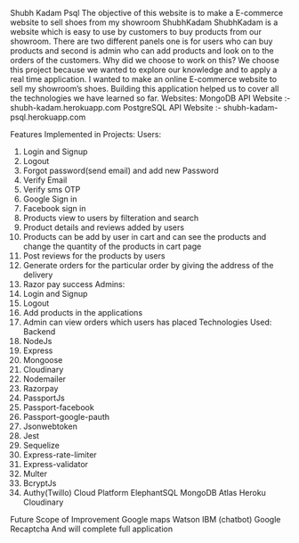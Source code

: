  Shubh Kadam Psql
The objective of this website is to make a E-commerce website to sell shoes from my showroom ShubhKadam
ShubhKadam is a website which is easy to use by customers to buy products from our showroom. There are two different panels one is for users who can buy products and second is admin who can add products and look on to the orders of the customers.
Why did we choose to work on this?
We choose this project because we wanted to explore our knowledge and to apply a real time application. I wanted to make an online E-commerce website to sell my showroom’s shoes.  Building this application helped us to cover all the technologies we have learned so far.
Websites:
MongoDB API Website :- shubh-kadam.herokuapp.com
PostgreSQL API Website :- shubh-kadam-psql.herokuapp.com

Features Implemented in Projects:
Users:
1.	Login and Signup
2.	Logout
3.	Forgot password(send email) and add new Password
4.	Verify Email
5.	Verify sms OTP
6.	Google Sign in
7.	Facebook sign in
8.	Products view to users by filteration and search
9.	Product details and reviews added by users
10.	Products can be add by user in cart and can see the products and change the quantity of the products in cart page
11.	Post reviews for the products by users
12.	Generate orders for the particular order by giving the address of the delivery
13.	Razor pay success
Admins:
1.	Login and Signup
2.	Logout
3.	Add products in the applications
4.	Admin can view orders which users has placed
Technologies Used:
Backend
1.	NodeJs
2.	Express
3.	Mongoose
4.	Cloudinary 
5.	Nodemailer
6.	Razorpay
7.	PassportJs
8.	Passport-facebook
9.	Passport-google-pauth
10.	Jsonwebtoken
11.	Jest
12.	Sequelize
13.	Express-rate-limiter
14.	Express-validator
15.	Multer
16.	BcryptJs
17.	Authy(Twillo)
Cloud Platform
ElephantSQL
MongoDB Atlas
Heroku
Cloudinary

Future Scope of Improvement
Google maps
Watson IBM (chatbot)
Google Recaptcha
And will complete full application

